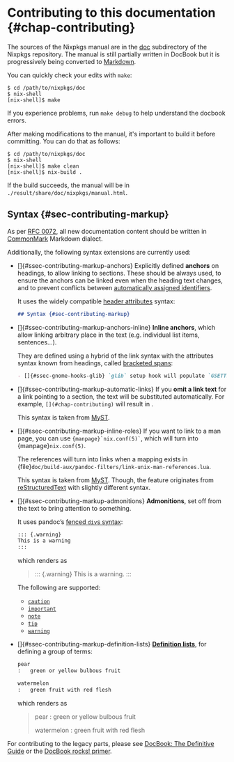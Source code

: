 # Contributing to this documentation {#chap-contributing}

The sources of the Nixpkgs manual are in the [doc](https://github.com/NixOS/nixpkgs/tree/master/doc) subdirectory of the Nixpkgs repository. The manual is still partially written in DocBook but it is progressively being converted to [Markdown](#sec-contributing-markup).

You can quickly check your edits with `make`:

```ShellSession
$ cd /path/to/nixpkgs/doc
$ nix-shell
[nix-shell]$ make
```

If you experience problems, run `make debug` to help understand the docbook errors.

After making modifications to the manual, it's important to build it before committing. You can do that as follows:

```ShellSession
$ cd /path/to/nixpkgs/doc
$ nix-shell
[nix-shell]$ make clean
[nix-shell]$ nix-build .
```

If the build succeeds, the manual will be in `./result/share/doc/nixpkgs/manual.html`.

## Syntax {#sec-contributing-markup}

As per [RFC 0072](https://github.com/NixOS/rfcs/pull/72), all new documentation content should be written in [CommonMark](https://commonmark.org/) Markdown dialect.

Additionally, the following syntax extensions are currently used:

- []{#ssec-contributing-markup-anchors}
  Explicitly defined **anchors** on headings, to allow linking to sections. These should be always used, to ensure the anchors can be linked even when the heading text changes, and to prevent conflicts between [automatically assigned identifiers](https://github.com/jgm/commonmark-hs/blob/master/commonmark-extensions/test/auto_identifiers.md).

  It uses the widely compatible [header attributes](https://github.com/jgm/commonmark-hs/blob/master/commonmark-extensions/test/attributes.md) syntax:

  ```markdown
  ## Syntax {#sec-contributing-markup}
  ```

- []{#ssec-contributing-markup-anchors-inline}
  **Inline anchors**, which allow linking arbitrary place in the text (e.g. individual list items, sentences…).

  They are defined using a hybrid of the link syntax with the attributes syntax known from headings, called [bracketed spans](https://github.com/jgm/commonmark-hs/blob/master/commonmark-extensions/test/bracketed_spans.md):

  ```markdown
  - []{#ssec-gnome-hooks-glib} `glib` setup hook will populate `GSETTINGS_SCHEMAS_PATH` and then `wrapGAppsHook` will prepend it to `XDG_DATA_DIRS`.
  ```

- []{#ssec-contributing-markup-automatic-links}
  If you **omit a link text** for a link pointing to a section, the text will be substituted automatically. For example, `[](#chap-contributing)` will result in [](#chap-contributing).

  This syntax is taken from [MyST](https://myst-parser.readthedocs.io/en/latest/using/syntax.html#targets-and-cross-referencing).

- []{#ssec-contributing-markup-inline-roles}
  If you want to link to a man page, you can use `` {manpage}`nix.conf(5)` ``, which will turn into {manpage}`nix.conf(5)`.

  The references will turn into links when a mapping exists in {file}`doc/build-aux/pandoc-filters/link-unix-man-references.lua`.

  This syntax is taken from [MyST](https://myst-parser.readthedocs.io/en/latest/syntax/syntax.html#roles-an-in-line-extension-point). Though, the feature originates from [reStructuredText](https://www.sphinx-doc.org/en/master/usage/restructuredtext/roles.html#role-manpage) with slightly different syntax.

- []{#ssec-contributing-markup-admonitions}
  **Admonitions**, set off from the text to bring attention to something.

  It uses pandoc’s [fenced `div`s syntax](https://github.com/jgm/commonmark-hs/blob/master/commonmark-extensions/test/fenced_divs.md):

  ```markdown
  ::: {.warning}
  This is a warning
  :::
  ```

  which renders as

  > ::: {.warning}
  > This is a warning.
  > :::

  The following are supported:

    - [`caution`](https://tdg.docbook.org/tdg/5.0/caution.html)
    - [`important`](https://tdg.docbook.org/tdg/5.0/important.html)
    - [`note`](https://tdg.docbook.org/tdg/5.0/note.html)
    - [`tip`](https://tdg.docbook.org/tdg/5.0/tip.html)
    - [`warning`](https://tdg.docbook.org/tdg/5.0/warning.html)

- []{#ssec-contributing-markup-definition-lists}
  [**Definition lists**](https://github.com/jgm/commonmark-hs/blob/master/commonmark-extensions/test/definition_lists.md), for defining a group of terms:

  ```markdown
  pear
  :   green or yellow bulbous fruit

  watermelon
  :   green fruit with red flesh
  ```

  which renders as

  > pear
  > :   green or yellow bulbous fruit
  >
  > watermelon
  > :   green fruit with red flesh

For contributing to the legacy parts, please see [DocBook: The Definitive Guide](https://tdg.docbook.org/) or the [DocBook rocks! primer](https://web.archive.org/web/20200816233747/https://docbook.rocks/).
